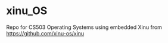 # xinu_OS
Repo for CS503 Operating Systems using embedded Xinu from https://github.com/xinu-os/xinu
